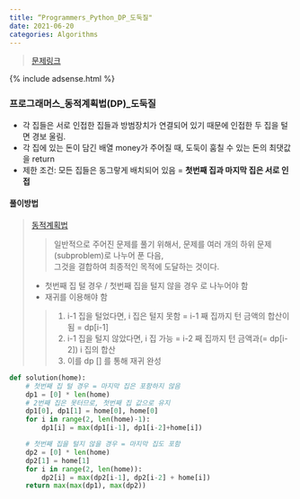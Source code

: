 ```yaml
---
title: “Programmers_Python_DP_도둑질"
date: 2021-06-20
categories: Algorithms
---
```

> [문제링크](https://programmers.co.kr/learn/courses/30/lessons/42897)

{% include adsense.html %}

### 프로그래머스_동적계획법(DP)_도둑질
- 각 집들은 서로 인접한 집들과 방범장치가 연결되어 있기 때문에 인접한 두 집을 털면 경보 울림.
- 각 집에 있는 돈이 담긴 배열 money가 주어질 때, 도둑이 훔칠 수 있는 돈의 최댓값을 return 
- 제한 조건:   모든 집들은 동그랗게 배치되어 있음 = **첫번째 집과 마지막 집은 서로 인접**

#### 풀이방법
> [동적계획법](https://ko.wikipedia.org/wiki/동적_계획법)
>> 일반적으로 주어진 문제를 풀기 위해서, 문제를 여러 개의 하위 문제(subproblem)로 나누어 푼 다음, <br>
>> 그것을 결합하여 최종적인 목적에 도달하는 것이다. 
> - 첫번째 집 털 경우 / 첫번째 집을 털지 않을 경우  로 나누어야 함
> - 재귀를 이용해야 함
>> 1. i-1 집을 털었다면, i 집은 털지 못함 = i-1 째 집까지 턴 금액의 합산이 됨 = dp[i-1]
>> 2. i-1 집을 털지 않았다면, i 집 가능 = i-2 째 집까지 턴 금액과(= dp[i-2]) i 집의 합산
>> 3. 이를 dp [] 를 통해 재귀 완성


```python
def solution(home):
    # 첫번째 집 털 경우 = 마지막 집은 포함하지 않음
    dp1 = [0] * len(home)
    # 2번째 집은 못터므로, 첫번째 집 값으로 유지
    dp1[0], dp1[1] = home[0], home[0]
    for i in range(2, len(home)-1):
        dp1[i] = max(dp1[i-1], dp1[i-2]+home[i])

    # 첫번째 집을 털지 않을 경우 = 마지막 집도 포함
    dp2 = [0] * len(home)
    dp2[1] = home[1]
    for i in range(2, len(home)):
        dp2[i] = max(dp2[i-1], dp2[i-2] + home[i])
    return max(max(dp1), max(dp2))
```

